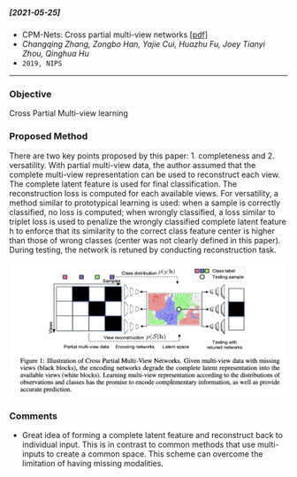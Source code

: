 ##### [2021-05-25]
- CPM-Nets: Cross partial multi-view networks [[pdf]](https://papers.nips.cc/paper/2019/file/11b9842e0a271ff252c1903e7132cd68-Paper.pdf) 
- *Changqing Zhang, Zongbo Han, Yajie Cui, Huazhu Fu, Joey Tianyi Zhou, Qinghua Hu*
- `2019, NIPS`

****

### Objective
Cross Partial Multi-view learning


### Proposed Method
There are two key points proposed by this paper: 1. completeness and 2. versatility. With partial multi-view data, the author assumed that the complete multi-view representation can be used to reconstruct each view. The complete latent feature is used for final classification. The reconstruction loss is computed for each available views. For versatility, a method similar to prototypical learning is used: when a sample is correctly classified, no loss is computed; when wrongly classified, a loss similar to triplet loss is used to penalize the wrongly classified complete latent feature h to enforce that its similarity to the correct class feature center is higher than those of wrong classes (center was not clearly defined in this paper). During testing, the network is retuned by conducting reconstruction task. 

![Alt text](https://github.com/han-liu/Papers/blob/master/figures/CPM-nets.png?raw=true)

### Comments
- Great idea of forming a complete latent feature and reconstruct back to individual input. This is in contrast to common methods that use multi-inputs to create a common space. This scheme can overcome the limitation of having missing modalities.
